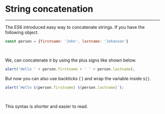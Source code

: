 # String concatenation
----
The ES6 introduced easy way to concatenate strings. If you have the following object.
```javascript
const person = {firstname: 'John', lastname: 'Johanson'}
```
<br/>

We, can concatenate it by using the plus signs like shown below.
```javascript
alert('Hello ' + person.firstname + ' ' + person.lastname);
```

But now you can also use backticks (`) and wrap the variable inside ``${}``.
```javascript
alert(`Hello ${person.firstname} ${person.lastname}`);
```
<br/>

This syntax is shorter and easier to read.